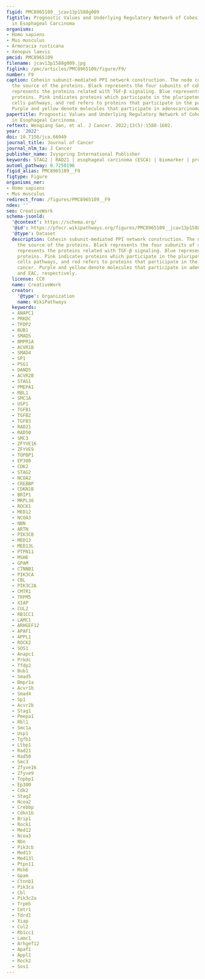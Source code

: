 ```yaml
---
figid: PMC8965109__jcav13p1588g009
figtitle: Prognostic Values and Underlying Regulatory Network of Cohesin Subunits
  in Esophageal Carcinoma
organisms:
- Homo sapiens
- Mus musculus
- Armoracia rusticana
- Xenopus laevis
pmcid: PMC8965109
filename: jcav13p1588g009.jpg
figlink: /pmc/articles/PMC8965109/figure/F9/
number: F9
caption: Cohesin subunit-mediated PPI network construction. The node color reflects
  the source of the proteins. Black represents the four subunits of cohesin. Green
  represents the proteins related with TGF-β signaling. Blue represents cell cycle-related
  proteins. Pink indicates proteins which participate in the pluripotency of stem
  cells pathways, and red refers to proteins that participate in the pathway in cancer.
  Purple and yellow denote molecules that participate in adenocarcinoma and EAC, respectively.
papertitle: Prognostic Values and Underlying Regulatory Network of Cohesin Subunits
  in Esophageal Carcinoma.
reftext: Wenqiang Gan, et al. J Cancer. 2022;13(5):1588-1602.
year: '2022'
doi: 10.7150/jca.66949
journal_title: Journal of Cancer
journal_nlm_ta: J Cancer
publisher_name: Ivyspring International Publisher
keywords: STAG2 | RAD21 | esophageal carcinoma (ESCA) | biomarker | prognosis
automl_pathway: 0.7250196
figid_alias: PMC8965109__F9
figtype: Figure
organisms_ner:
- Homo sapiens
- Mus musculus
redirect_from: /figures/PMC8965109__F9
ndex: ''
seo: CreativeWork
schema-jsonld:
  '@context': https://schema.org/
  '@id': https://pfocr.wikipathways.org/figures/PMC8965109__jcav13p1588g009.html
  '@type': Dataset
  description: Cohesin subunit-mediated PPI network construction. The node color reflects
    the source of the proteins. Black represents the four subunits of cohesin. Green
    represents the proteins related with TGF-β signaling. Blue represents cell cycle-related
    proteins. Pink indicates proteins which participate in the pluripotency of stem
    cells pathways, and red refers to proteins that participate in the pathway in
    cancer. Purple and yellow denote molecules that participate in adenocarcinoma
    and EAC, respectively.
  license: CC0
  name: CreativeWork
  creator:
    '@type': Organization
    name: WikiPathways
  keywords:
  - ANAPC1
  - PRKDC
  - TFDP2
  - BUB1
  - SMAD5
  - BMPR1A
  - ACVR1B
  - SMAD4
  - SP1
  - PSG1
  - DAND5
  - ACVR2B
  - STAG1
  - PMEPA1
  - RBL1
  - SMC1A
  - USP1
  - TGFB1
  - TGFB2
  - TGFB3
  - RAD21
  - RAD50
  - SMC3
  - ZFYVE16
  - ZFYVE9
  - TOPBP1
  - EP300
  - CDK2
  - STAG2
  - NCOA2
  - CREBBP
  - CDKN1B
  - BRIP1
  - MRPL36
  - ROCK1
  - MED12
  - NCOA3
  - NBN
  - ARTN
  - PIK3CB
  - MED13
  - MED13L
  - PTPN11
  - MSH6
  - GPAM
  - CTNNB1
  - PIK3CA
  - CBL
  - PIK3C2A
  - CMTR1
  - TRPM5
  - XIAP
  - CUL2
  - RB1CC1
  - LAMC1
  - ARHGEF12
  - APAF1
  - APPL1
  - ROCK2
  - SOS1
  - Anapc1
  - Prkdc
  - Tfdp2
  - Bub1
  - Smad5
  - Bmpr1a
  - Acvr1b
  - Smad4
  - Sp1
  - Acvr2b
  - Stag1
  - Pmepa1
  - Rbl1
  - Smc1a
  - Usp1
  - Tgfb1
  - Ltbp1
  - Rad21
  - Rad50
  - Smc3
  - Zfyve16
  - Zfyve9
  - Topbp1
  - Ep300
  - Cdk2
  - Stag2
  - Ncoa2
  - Crebbp
  - Cdkn1b
  - Brip1
  - Rock1
  - Med12
  - Ncoa3
  - Nbn
  - Pik3cb
  - Med13
  - Med13l
  - Ptpn11
  - Msh6
  - Gpam
  - Ctnnb1
  - Pik3ca
  - Cbl
  - Pik3c2a
  - Trpm5
  - Cmtr1
  - Tdrd1
  - Xiap
  - Cul2
  - Rb1cc1
  - Lamc1
  - Arhgef12
  - Apaf1
  - Appl1
  - Rock2
  - Sos1
---
```

